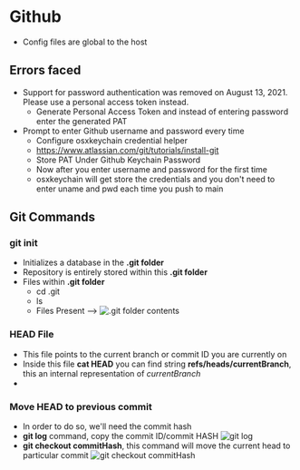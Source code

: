 # Github
- Config files are global to the host
## Errors faced
- Support for password authentication was removed on August 13, 2021. Please use a personal access token instead.
    - Generate Personal Access Token and instead of entering password enter the generated PAT
- Prompt to enter Github username and password every time
    - Configure osxkeychain credential helper
    - https://www.atlassian.com/git/tutorials/install-git
    - Store PAT Under Github Keychain Password
    - Now after you enter username and password for the first time
    - osxkeychain will get store the credentials and you don't need to enter uname and pwd each time you push to main
## Git Commands
### git init
- Initializes a database in the **.git folder**
- Repository is entirely stored within this **.git folder**
- Files within **.git folder**
    - cd .git
    - ls
    - Files Present --> ![.git folder contents](https://drive.google.com/file/d/1-8fXTRyjcCCJnYu_aNhybNn2kWOidQ0Y/view?usp=sharing)

### HEAD File
- This file points to the current branch or commit ID you are currently on
- Inside this file **cat HEAD** you can find string **refs/heads/currentBranch**, this an internal representation of *currentBranch*
- 

### Move HEAD to previous commit
- In order to do so, we'll need the commit hash
- **git log** command, copy the commit ID/commit HASH ![git log](https://drive.google.com/file/d/1-6NyebraZB2P6sfQLniNjZEX-dpQsUGU/view?usp=sharing)
- **git checkout commitHash**, this command will move the current head to particular commit ![git checkout commitHash](https://drive.google.com/file/d/1-6NyebraZB2P6sfQLniNjZEX-dpQsUGU/view?usp=sharing)
